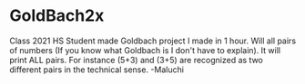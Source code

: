 # GoldBach2x
Class 2021 HS Student made Goldbach project I made in 1 hour. Will all pairs of numbers (If you know what Goldbach is I don't have to explain). It will print ALL pairs. For instance (5+3) and (3+5) are recognized as two different pairs in the technical sense.
-Maluchi
